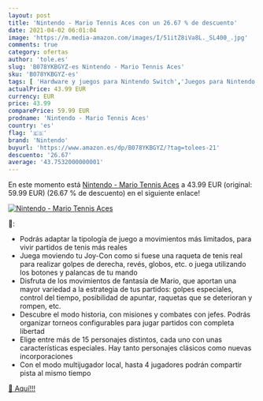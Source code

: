 ```yaml
---
layout: post
title: 'Nintendo - Mario Tennis Aces con un 26.67 % de descuento'
date: 2021-04-02 06:01:04
image: 'https://m.media-amazon.com/images/I/51itZ8iVa8L._SL400_.jpg'
comments: true
category: ofertas
author: 'tole.es'
slug: 'B078YKBGYZ-es Nintendo - Mario Tennis Aces'
sku: 'B078YKBGYZ-es'
tags: [ 'Hardware y juegos para Nintendo Switch','Juegos para Nintendo Switch','Videojuegos','nintendo', ]
actualPrice: 43.99 EUR
currency: EUR
price: 43.99
comparePrice: 59.99 EUR
prodname: 'Nintendo - Mario Tennis Aces'
country: 'es'
flag: '🇪🇸'
brand: 'Nintendo'
buyurl: 'https://www.amazon.es/dp/B078YKBGYZ/?tag=tolees-21'
descuento: '26.67'
average: '43.7532000000001'
---
```


En este momento está [Nintendo - Mario Tennis Aces](https://www.amazon.es/dp/B078YKBGYZ/?tag=tolees-21) a 43.99 EUR (original: 59.99 EUR) (26.67 %  de descuento) en el siguiente enlace!

[![Nintendo - Mario Tennis Aces](https://m.media-amazon.com/images/I/51itZ8iVa8L._SL400_.jpg)](https://www.amazon.es/dp/B078YKBGYZ/?tag=tolees-21)

🔎:

- Podrás adaptar la tipología de juego a movimientos más limitados, para vivir partidos de tenis más reales
- Juega moviendo tu Joy-Con como si fuese una raqueta de tenis real para realizar golpes de derecha, revés, globos, etc. o juega utilizando los botones y palancas de tu mando
- Disfruta de los movimientos de fantasía de Mario, que aportan una mayor variedad a la estrategia de tus partidos: golpes especiales, control del tiempo, posibilidad de apuntar, raquetas que se deterioran y rompen, etc.
- Descubre el modo historia, con misiones y combates con jefes. Podrás organizar torneos configurables para jugar partidos con completa libertad
- Elige entre más de 15 personajes distintos, cada uno con unas características especiales. Hay tanto personajes clásicos como nuevas incorporaciones
- Con el modo multijugador local, hasta 4 jugadores podrán compartir pista al mismo tiempo

[🛒 Aquí!!!](https://www.amazon.es/dp/B078YKBGYZ/?tag=tolees-21)
